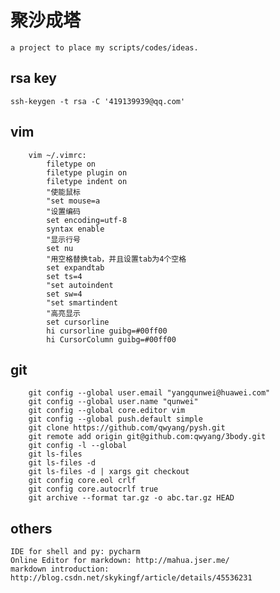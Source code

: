 # 聚沙成塔 
    a project to place my scripts/codes/ideas.  

## rsa key
    ssh-keygen -t rsa -C '419139939@qq.com'

## vim
```
    vim ~/.vimrc:  
        filetype on
        filetype plugin on
        filetype indent on
        "使能鼠标
        "set mouse=a
        "设置编码
        set encoding=utf-8
        syntax enable
        "显示行号
        set nu
        "用空格替换tab，并且设置tab为4个空格
        set expandtab
        set ts=4
        "set autoindent
        set sw=4
        "set smartindent
        "高亮显示
        set cursorline
        hi cursorline guibg=#00ff00
        hi CursorColumn guibg=#00ff00
```
## git
```
    git config --global user.email "yangqunwei@huawei.com"
    git config --global user.name "qunwei"
    git config --global core.editor vim
    git config --global push.default simple
    git clone https://github.com/qwyang/pysh.git
    git remote add origin git@github.com:qwyang/3body.git
    git config -l --global
    git ls-files
    git ls-files -d
    git ls-files -d | xargs git checkout
    git config core.eol crlf
    git config core.autocrlf true
    git archive --format tar.gz -o abc.tar.gz HEAD
```
## others
    IDE for shell and py: pycharm
    Online Editor for markdown: http://mahua.jser.me/
    markdown introduction: http://blog.csdn.net/skykingf/article/details/45536231
